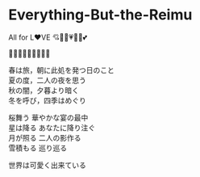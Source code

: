 # Everything-But-the-Reimu

All for L❤VE
💘💝💖💗💓💞💕

🌸💮🌹🌺🌻🌼🌷💐🍀

春は旅，朝に此処を発つ日のこと  
夏の度，二人の夜を思う  
秋の闇，夕暮より暗く  
冬を呼び，四季はめぐり  
  
桜舞う 華やかな宴の最中  
星は降る あなたに降り注ぐ  
月が照る 二人の影作る  
雪積もる 巡り巡る  
  
世界は可愛く出来ている  
